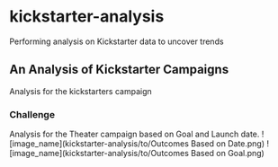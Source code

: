 # kickstarter-analysis
Performing analysis on Kickstarter data to uncover trends
## An Analysis of Kickstarter Campaigns
Analysis for the kickstarters campaign
### Challenge
Analysis for the Theater campaign based on Goal and Launch date.
![image_name](kickstarter-analysis/to/Outcomes Based on Date.png)
![image_name](kickstarter-analysis/to/Outcomes Based on Goal.png)
